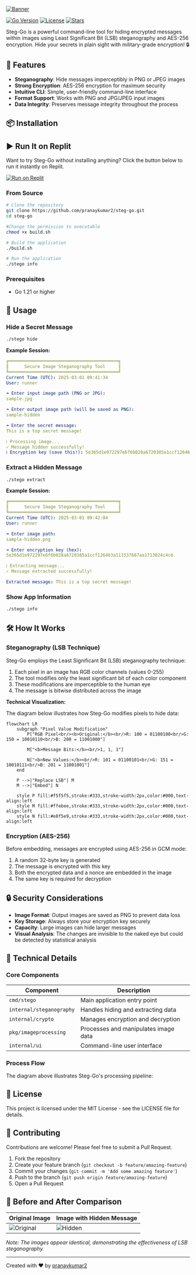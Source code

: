 [![Banner](https://capsule-render.vercel.app/api?type=waving&color=gradient&height=150&section=header&text=Steg-Go%20-%20Image%20Steganography&fontSize=30&animation=fadeIn&fontAlignY=35&desc=Hide%20secrets%20in%20plain%20sight%20with%20military-grade%20encryption!&descAlignY=51&descAlign=x56)](https://github.com/pranaykumar2/steg-go)

[![Go Version](https://img.shields.io/badge/Go-1.21+-00ADD8?style=flat-square&logo=go)](https://golang.org)
[![License](https://img.shields.io/badge/License-MIT-blue.svg?style=flat-square)](LICENSE)
[![Stars](https://img.shields.io/github/stars/pranaykumar2/steg-go?style=social)](https://github.com/pranaykumar2/steg-go/stargazers)

Steg-Go is a powerful command-line tool for hiding encrypted messages within images using Least Significant Bit (LSB) steganography and AES-256 encryption. Hide your secrets in plain sight with military-grade encryption! 🔒

## 🌟 Features

- **Steganography**: Hide messages imperceptibly in PNG or JPEG images
- **Strong Encryption**: AES-256 encryption for maximum security
- **Intuitive CLI**: Simple, user-friendly command-line interface
- **Format Support**: Works with PNG and JPG/JPEG input images
- **Data Integrity**: Preserves message integrity throughout the process

## 📦 Installation

## ▶️ Run It on Replit

Want to try Steg-Go without installing anything? Click the button below to run it instantly on Replit.

[![Run on Replit](https://replit.com/badge/github/pranaykumar2/steg-go)](https://replit.com/github/pranaykumar2/steg-go)


### From Source

```bash
# Clone the repository
git clone https://github.com/pranaykumar2/steg-go.git
cd steg-go

#Change the permission to executable
chmod +x build.sh

# Build the application
./build.sh

# Run the application
./stego info
```

### Prerequisites

- Go 1.21 or higher

## 🚀 Usage

### Hide a Secret Message

```bash
./stego hide
```

**Example Session:**
```yaml
╔══════════════════════════════════════════╗
║      Secure Image Steganography Tool     ║
╚══════════════════════════════════════════╝
Current Time (UTC): 2025-03-01 09:41:34
User: runner

➜ Enter input image path (PNG or JPG): 
sample.jpg

➜ Enter output image path (will be saved as PNG): 
sample-hidden

➜ Enter the secret message: 
This is a top secret message!

ℹ Processing image...
✓ Message hidden successfully!
ℹ Encryption key (save this!): 5e365d1e972297e6f6b028a6720385a1ccf126463a111537687aa1713024c4c6
```

### Extract a Hidden Message

```bash
./stego extract
```

**Example Session:**
```yaml
╔══════════════════════════════════════════╗
║      Secure Image Steganography Tool     ║
╚══════════════════════════════════════════╝
Current Time (UTC): 2025-03-01 09:42:04
User: runner

➜ Enter image path: 
sample-hidden.png

➜ Enter encryption key (hex): 
5e365d1e972297e6f6b028a6720385a1ccf126463a111537687aa1713024c4c6

ℹ Extracting message...
✓ Message extracted successfully!

Extracted message: This is a top secret message!
```

### Show App Information

```bash
./stego info
```

## 🛠️ How It Works

### Steganography (LSB Technique)

Steg-Go employs the Least Significant Bit (LSB) steganography technique:

1. Each pixel in an image has RGB color channels (values 0-255)
2. The tool modifies only the least significant bit of each color component
3. These modifications are imperceptible to the human eye
4. The message is bitwise distributed across the image

**Technical Visualization:**



The diagram below illustrates how Steg-Go modifies pixels to hide data:

```mermaid
flowchart LR
    subgraph "Pixel Value Modification"
        P["RGB Pixel<br/><b>Original:</b><br/>R: 100 = 01100100<br/>G: 150 = 10010110<br/>B: 200 = 11001000"] 
        
        M["<b>Message Bits:</b><br/>1, 1, 1"]
        
        N["<b>New Values:</b><br/>R: 101 = 01100101<br/>G: 151 = 10010111<br/>B: 201 = 11001001"]
    end
    
    P -->|"Replace LSB"| M
    M -->|"Embed"| N
    
    style P fill:#f5f5f5,stroke:#333,stroke-width:2px,color:#000,text-align:left
    style M fill:#ffebee,stroke:#333,stroke-width:2px,color:#000,text-align:left
    style N fill:#e8f5e9,stroke:#333,stroke-width:2px,color:#000,text-align:left
```




### Encryption (AES-256)

Before embedding, messages are encrypted using AES-256 in GCM mode:

1. A random 32-byte key is generated
2. The message is encrypted with this key
3. Both the encrypted data and a nonce are embedded in the image
4. The same key is required for decryption

## 🔒 Security Considerations

- **Image Format**: Output images are saved as PNG to prevent data loss
- **Key Storage**: Always store your encryption key securely
- **Capacity**: Large images can hide larger messages
- **Visual Analysis**: The changes are invisible to the naked eye but could be detected by statistical analysis

## 🧪 Technical Details

### Core Components

| Component | Description |
|-----------|-------------|
| `cmd/stego` | Main application entry point |
| `internal/steganography` | Handles hiding and extracting data |
| `internal/crypto` | Manages encryption and decryption |
| `pkg/imageprocessing` | Processes and manipulates image data |
| `internal/ui` | Command-line user interface |

### Process Flow



The diagram above illustrates Steg-Go's processing pipeline:



## 📝 License

This project is licensed under the MIT License - see the LICENSE file for details.

## 👥 Contributing

Contributions are welcome! Please feel free to submit a Pull Request.

1. Fork the repository
2. Create your feature branch (`git checkout -b feature/amazing-feature`)
3. Commit your changes (`git commit -m 'Add some amazing feature'`)
4. Push to the branch (`git push origin feature/amazing-feature`)
5. Open a Pull Request

## 📸 Before and After Comparison

| Original Image | Image with Hidden Message |
|----------------|---------------------------|
| ![Original](sample-image.jpg) | ![Hidden](sample-hidden-image.png) |

*Note: The images appear identical, demonstrating the effectiveness of LSB steganography.*

---

Created with ❤️ by [pranaykumar2](https://github.com/pranaykumar2)
